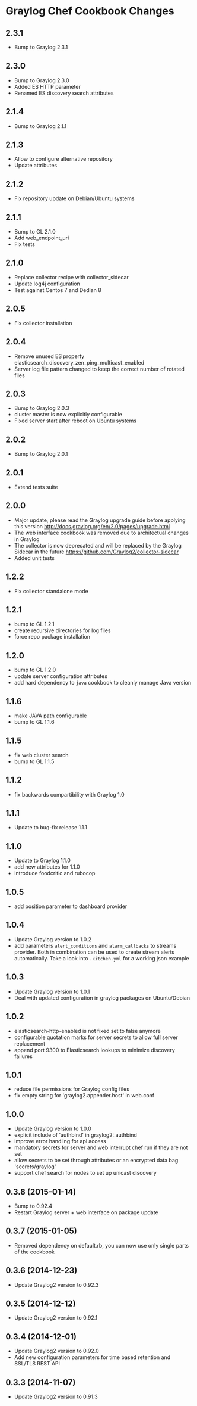 Graylog Chef Cookbook Changes
==============================

## 2.3.1

* Bump to Graylog 2.3.1

## 2.3.0

* Bump to Graylog 2.3.0
* Added ES HTTP parameter
* Renamed ES discovery search attributes

## 2.1.4

* Bump to Graylog 2.1.1

## 2.1.3

* Allow to configure alternative repository
* Update attributes

## 2.1.2

* Fix repository update on Debian/Ubuntu systems

## 2.1.1

* Bump to GL 2.1.0
* Add web_endpoint_uri
* Fix tests

## 2.1.0

* Replace collector recipe with collector_sidecar
* Update log4j configuration
* Test against Centos 7 and Dedian 8

## 2.0.5

* Fix collector installation

## 2.0.4

* Remove unused ES property elasticsearch_discovery_zen_ping_multicast_enabled
* Server log file pattern changed to keep the correct number of rotated files

## 2.0.3

* Bump to Graylog 2.0.3
* cluster master is now explicitly configurable
* Fixed server start after reboot on Ubuntu systems

## 2.0.2

* Bump to Graylog 2.0.1

## 2.0.1

* Extend tests suite

## 2.0.0

* Major update, please read the Graylog upgrade guide before applying this version
  http://docs.graylog.org/en/2.0/pages/upgrade.html
* The web interface cookbook was removed due to architectual changes in Graylog
* The collector is now deprecated and will be replaced by the Graylog Sidecar in the future
  https://github.com/Graylog2/collector-sidecar
* Added unit tests

## 1.2.2

* Fix collector standalone mode

## 1.2.1

* bump to GL 1.2.1
* create recursive directories for log files
* force repo package installation

## 1.2.0

* bump to GL 1.2.0
* update server configuration attributes
* add hard dependency to `java` cookbook to cleanly manage Java version

## 1.1.6

* make JAVA path configurable
* bump to GL 1.1.6

## 1.1.5

* fix web cluster search
* bump to GL 1.1.5

## 1.1.2

* fix backwards compartibility with Graylog 1.0

## 1.1.1

* Update to bug-fix release 1.1.1

## 1.1.0

* Update to Graylog 1.1.0
* add new attributes for 1.1.0
* introduce foodcritic and rubocop

## 1.0.5

* add position parameter to dashboard provider

## 1.0.4

* Update Graylog version to 1.0.2
* add parameters `alert_conditions` and `alarm_callbacks` to streams provider.
  Both in combination can be used to create stream alerts automatically.
  Take a look into `.kitchen.yml` for a working json example

## 1.0.3

* Update Graylog version to 1.0.1
* Deal with updated configuration in graylog packages on Ubuntu/Debian

## 1.0.2

* elasticsearch-http-enabled is not fixed set to false anymore
* configurable quotation marks for server secrets to allow full server replacement
* append port 9300 to Elasticsearch lookups to minimize discovery failures

## 1.0.1

* reduce file permissions for Graylog config files
* fix empty string for 'graylog2.appender.host' in web.conf

## 1.0.0

* Update Graylog version to 1.0.0
* explicit include of 'authbind' in graylog2::authbind
* improve error handling for api access
* mandatory secrets for server and web interrupt chef run if they are not set
* allow secrets to be set through attributes or an encrypted data bag 'secrets/graylog'
* support chef search for nodes to set up unicast discovery

## 0.3.8 (2015-01-14)

* Bump to 0.92.4
* Restart Graylog server + web interface on package update

## 0.3.7 (2015-01-05)

* Removed dependency on default.rb, you can now use only single parts of the cookbook

## 0.3.6 (2014-12-23)

* Update Graylog2 version to 0.92.3

## 0.3.5 (2014-12-12)

* Update Graylog2 version to 0.92.1

## 0.3.4 (2014-12-01)

* Update Graylog2 version to 0.92.0
* Add new configuration parameters for time based retention and SSL/TLS REST API

## 0.3.3 (2014-11-07)

* Update Graylog2 version to 0.91.3
